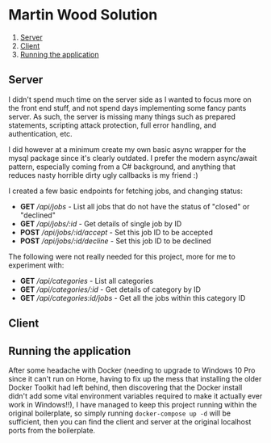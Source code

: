 # Martin Wood Solution

1. [Server](#server)
2. [Client](#client)
3. [Running the application](#running-the-application)

## Server
I didn't spend much time on the server side as I wanted to focus more on the front end stuff, and not spend days implementing some fancy pants server. 
As such, the server is missing many things such as prepared statements, scripting attack protection, full error handling, and authentication, etc. 

I did however at a minimum create my own basic async wrapper for the mysql package since it's clearly outdated. I prefer the modern async/await pattern, especially coming from a C# background, and anything that reduces nasty horrible dirty ugly callbacks is my friend :)

I created a few basic endpoints for fetching jobs, and changing status:
- **GET** */api/jobs* - List all jobs that do not have the status of "closed" or "declined"
- **GET** */api/jobs/:id* - Get details of single job by ID
- **POST** */api/jobs/:id/accept* - Set this job ID to be accepted
- **POST** */api/jobs/:id/decline* - Set this job ID to be declined

The following were not really needed for this project, more for me to experiment with:
- **GET** */api/categories* - List all categories
- **GET** */api/categories/:id* - Get details of category by ID
- **GET** */api/categories:id/jobs* - Get all the jobs within this category ID

## Client

## Running the application
After some headache with Docker (needing to upgrade to Windows 10 Pro since it can't run on Home, having to fix up the mess that installing the older Docker Toolkit had left behind, then discovering that the Docker install didn't add some vital environment variables required to make it actually ever work in Windows!!), I have managed to keep this project running within the original boilerplate, so simply running `docker-compose up -d` will be sufficient, then you can find the client and server at the original localhost ports from the boilerplate.